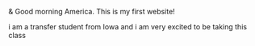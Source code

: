 <!DOCTYPE html>
<html lang="en">
<head>
	<meta charset="UTF-8">
	<title>ITMD-361 Internet Technologies and Web Design</title>
</head>
<body>
  <p>&amp; Good morning America. This is my first website!</p>
  <p>i am a transfer student from Iowa and i am very excited to be taking this class</p>
</body>
</html>
